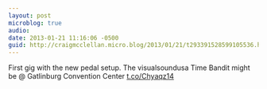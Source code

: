```yaml
---
layout: post
microblog: true
audio: 
date: 2013-01-21 11:16:06 -0500
guid: http://craigmcclellan.micro.blog/2013/01/21/t293391528599105536.html
---
```

First gig with the new pedal setup. The visualsoundusa Time Bandit might be  @ Gatlinburg Convention Center [t.co/Chyaqz14](http://t.co/Chyaqz14)
